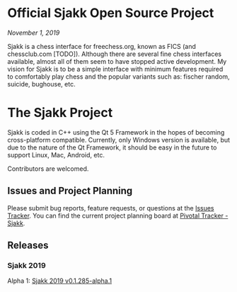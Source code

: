 # Official Sjakk Open Source Project

*November 1, 2019*

Sjakk is a chess interface for freechess.org, known as FICS (and chessclub.com
[TODO]).  Although there are several fine chess interfaces available, almost all
of them seem to have stopped active development.  My vision for Sjakk is to be
a simple interface with minimum features required to comfortably  play chess 
and the popular variants such as: fischer random, suicide, bughouse, etc.

# The Sjakk Project

Sjakk is coded in C++ using the Qt 5 Framework in the hopes of becoming cross-platform
compatible.  Currently, only Windows version is available, but due to the nature
of the Qt Framework, it should be easy in the future to support Linux, Mac, 
Android, etc.

Contributors are welcomed.

## Issues and Project Planning

Please submit bug reports, feature requests, or questions at the [Issues Tracker](https://github.com/snorkelbuckle/sjakk/issues).
You can find the current project planning board at [Pivotal Tracker - Sjakk](https://www.pivotaltracker.com/reports/v2/projects/2412350/overview).


## Releases

### Sjakk 2019
Alpha 1: [Sjakk 2019 v0.1.285-alpha.1](https://github.com/snorkelbuckle/sjakk/releases/tag/2019v0.1.285-alpha.1)

